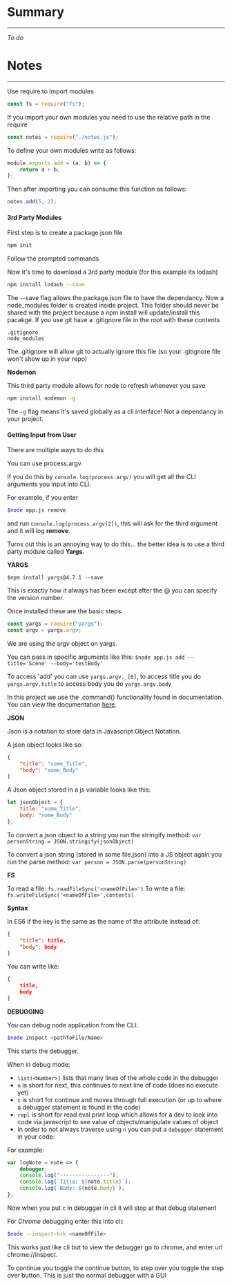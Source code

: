 # Summary

---

_To do_

# Notes

---

Use require to import modules

```js
const fs = require("fs");
```

If you import your own modules you need to use the relative path in the require

```js
const notes = require("./notes.js");
```

To define your own modules write as follows:

```js
module.exports.add = (a, b) => {
    return a + b;
};
```

Then after importing you can consume this function as follows:

```js
notes.add(5, 2);
```

#### 3rd Party Modules

First step is to create a package.json file

```sh
npm init
```

Follow the prompted commands

Now it's time to download a 3rd party module (for this example its lodash)

```sh
npm install lodash --save
```

The --save flag allows the package.json file to have the dependancy. Now a node_modules folder is created inside project. This folder should never be shared with the project because a npm install will update/install this pacakge. If you use git have a .gitignore file in the root with these contents

```
.gitignore
node_modules
```

The .gitignore will allow git to actually ignore this file (so your .gitignore file won't show up in your repo)

**Nodemon**

This third party module allows for node to refresh whenever you save

```sh
npm install nodemon -g
```

The `-g` flag means it's saved globally as a cli interface! Not a dependancy in your project.

#### Getting Input from User

There are multiple ways to do this

You can use process.argv.

If you do this by `console.log(process.argv)` you will get all the CLI arguments you input into CLI.

For example, if you enter

```sh
$node app.js remove
```

and run `console.log(process.argv[2])`, this will ask for the third argument and it will log **remove**.

Turns out this is an annoying way to do this... the better idea is to use a third party module called **Yargs**.

**YARGS**

`$npm install yargs@4.7.1 --save`

This is exactly how it always has been except after the @ you can specify the version number.

Once installed these are the basic steps.

```js
const yargs = require("yargs");
const argv = yargs.argv;
```

We are using the argv object on yargs.

You can pass in specific arguments like this:
`$node app.js add --title='Scene' --body='testBody'`

To access 'add' you can use `yargs.argv._[0]`, to access title you do `yargs.argv.title` to access body you do `yargs.argv.body`

In this project we use the .command() functionality found in documentation. You can view the documentation [here](http://yargs.js.org/).

**JSON**

Json is a notation to store data in Javascript Object Notation.

A json object looks like so:

```json
{
    "title": "some_Title",
    "body": "some_Body"
}
```

A Json object stored in a js variable looks like this:

```js
let jsonObject = {
    title: "some_Title",
    body: "some_Body"
};
```

To convert a json object to a string you run the stringify method: `var personString = JSON.stringify(jsonObject)`

To convert a json string (stored in some file.json) into a JS object again you run the parse method: `var person = JSON.parse(personString)`

**FS**

To read a file: `fs.readFileSync('<nameOfFile>')`
To write a file: `fs.writeFileSync('<nameOfFile>',contents)`

**Syntax**

In ES6 if the key is the same as the name of the attribute instead of:

```json
{
    "title": title,
    "body": body
}
```

You can write like:

```json
{
    title,
    body
}
```

**DEBUGGING**

You can debug node application from the CLI:

```sh
$node inspect <pathToFile/Name>
```

This starts the debugger.

When in debug mode:

-   `list(<Number>)` lists that many lines of the whole code in the debugger
-   `n` is short for next, this continues to next line of code (does no execute yet)
-   `c` is short for continue and moves through full execution (or up to where a debugger statement is found in the code)
-   `repl` is short for read eval print loop which allows for a dev to look into code via javascript to see value of objects/manipulate values of object
-   In order to not always traverse using `n` you can put a `debugger` statement in your code:

For example:

```js
var logNote = note => {
    debugger;
    console.log("----------------");
    console.log(`Title: ${note.title}`);
    console.log(`Body: ${note.body}`);
};
```

Now when you put `c` in debugger in cli it will stop at that debug statement

For _Chrome_ debugging enter this into cli:

```sh
$node --inspect-brk <nameOfFile>
```

This works just like cli but to view the debugger go to chrome, and enter url chrome://inspect.

To continue you toggle the continue button, to step over you toggle the step over button. This is just the normal debugger with a GUI
